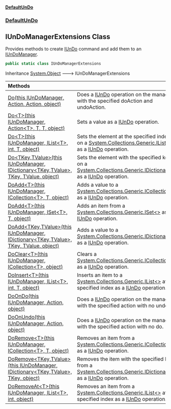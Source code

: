 #### [DefaultUnDo](../../index.md 'index')
### [DefaultUnDo](../../index.md#DefaultUnDo 'DefaultUnDo')

## IUnDoManagerExtensions Class

Provides methods to create [IUnDo](../IUnDo/index.md 'DefaultUnDo\.IUnDo') command and add them to an [IUnDoManager](../IUnDoManager/index.md 'DefaultUnDo\.IUnDoManager')\.

```csharp
public static class IUnDoManagerExtensions
```

Inheritance [System\.Object](https://docs.microsoft.com/en-us/dotnet/api/System.Object 'System\.Object') &#129106; IUnDoManagerExtensions

| Methods | |
| :--- | :--- |
| [Do\(this IUnDoManager, Action, Action, object\)](Do.md#DefaultUnDo.IUnDoManagerExtensions.Do(thisDefaultUnDo.IUnDoManager,System.Action,System.Action,object) 'DefaultUnDo\.IUnDoManagerExtensions\.Do\(this DefaultUnDo\.IUnDoManager, System\.Action, System\.Action, object\)') | Does a [IUnDo](../IUnDo/index.md 'DefaultUnDo\.IUnDo') operation on the manager with the specified doAction and undoAction\. |
| [Do&lt;T&gt;\(this IUnDoManager, Action&lt;T&gt;, T, T, object\)](Do.md#DefaultUnDo.IUnDoManagerExtensions.Do_T_(thisDefaultUnDo.IUnDoManager,System.Action_T_,T,T,object) 'DefaultUnDo\.IUnDoManagerExtensions\.Do\<T\>\(this DefaultUnDo\.IUnDoManager, System\.Action\<T\>, T, T, object\)') | Sets a value as a [IUnDo](../IUnDo/index.md 'DefaultUnDo\.IUnDo') operation\. |
| [Do&lt;T&gt;\(this IUnDoManager, IList&lt;T&gt;, int, T, object\)](Do.md#DefaultUnDo.IUnDoManagerExtensions.Do_T_(thisDefaultUnDo.IUnDoManager,System.Collections.Generic.IList_T_,int,T,object) 'DefaultUnDo\.IUnDoManagerExtensions\.Do\<T\>\(this DefaultUnDo\.IUnDoManager, System\.Collections\.Generic\.IList\<T\>, int, T, object\)') | Sets the element at the specified index on a [System\.Collections\.Generic\.IList&lt;&gt;](https://docs.microsoft.com/en-us/dotnet/api/System.Collections.Generic.IList-1 'System\.Collections\.Generic\.IList\`1') as a [IUnDo](../IUnDo/index.md 'DefaultUnDo\.IUnDo') operation\. |
| [Do&lt;TKey,TValue&gt;\(this IUnDoManager, IDictionary&lt;TKey,TValue&gt;, TKey, TValue, object\)](Do.md#DefaultUnDo.IUnDoManagerExtensions.Do_TKey,TValue_(thisDefaultUnDo.IUnDoManager,System.Collections.Generic.IDictionary_TKey,TValue_,TKey,TValue,object) 'DefaultUnDo\.IUnDoManagerExtensions\.Do\<TKey,TValue\>\(this DefaultUnDo\.IUnDoManager, System\.Collections\.Generic\.IDictionary\<TKey,TValue\>, TKey, TValue, object\)') | Sets the element with the specified key on a [System\.Collections\.Generic\.IDictionary&lt;&gt;](https://docs.microsoft.com/en-us/dotnet/api/System.Collections.Generic.IDictionary-2 'System\.Collections\.Generic\.IDictionary\`2') as a [IUnDo](../IUnDo/index.md 'DefaultUnDo\.IUnDo') operation\. |
| [DoAdd&lt;T&gt;\(this IUnDoManager, ICollection&lt;T&gt;, T, object\)](DoAdd.md#DefaultUnDo.IUnDoManagerExtensions.DoAdd_T_(thisDefaultUnDo.IUnDoManager,System.Collections.Generic.ICollection_T_,T,object) 'DefaultUnDo\.IUnDoManagerExtensions\.DoAdd\<T\>\(this DefaultUnDo\.IUnDoManager, System\.Collections\.Generic\.ICollection\<T\>, T, object\)') | Adds a value to a [System\.Collections\.Generic\.ICollection&lt;&gt;](https://docs.microsoft.com/en-us/dotnet/api/System.Collections.Generic.ICollection-1 'System\.Collections\.Generic\.ICollection\`1') as a [IUnDo](../IUnDo/index.md 'DefaultUnDo\.IUnDo') operation\. |
| [DoAdd&lt;T&gt;\(this IUnDoManager, ISet&lt;T&gt;, T, object\)](DoAdd.md#DefaultUnDo.IUnDoManagerExtensions.DoAdd_T_(thisDefaultUnDo.IUnDoManager,System.Collections.Generic.ISet_T_,T,object) 'DefaultUnDo\.IUnDoManagerExtensions\.DoAdd\<T\>\(this DefaultUnDo\.IUnDoManager, System\.Collections\.Generic\.ISet\<T\>, T, object\)') | Adds an item from a [System\.Collections\.Generic\.ISet&lt;&gt;](https://docs.microsoft.com/en-us/dotnet/api/System.Collections.Generic.ISet-1 'System\.Collections\.Generic\.ISet\`1') as a [IUnDo](../IUnDo/index.md 'DefaultUnDo\.IUnDo') operation\. |
| [DoAdd&lt;TKey,TValue&gt;\(this IUnDoManager, IDictionary&lt;TKey,TValue&gt;, TKey, TValue, object\)](DoAdd.md#DefaultUnDo.IUnDoManagerExtensions.DoAdd_TKey,TValue_(thisDefaultUnDo.IUnDoManager,System.Collections.Generic.IDictionary_TKey,TValue_,TKey,TValue,object) 'DefaultUnDo\.IUnDoManagerExtensions\.DoAdd\<TKey,TValue\>\(this DefaultUnDo\.IUnDoManager, System\.Collections\.Generic\.IDictionary\<TKey,TValue\>, TKey, TValue, object\)') | Adds a value to a [System\.Collections\.Generic\.IDictionary&lt;&gt;](https://docs.microsoft.com/en-us/dotnet/api/System.Collections.Generic.IDictionary-2 'System\.Collections\.Generic\.IDictionary\`2') as a [IUnDo](../IUnDo/index.md 'DefaultUnDo\.IUnDo') operation\. |
| [DoClear&lt;T&gt;\(this IUnDoManager, ICollection&lt;T&gt;, object\)](DoClear_T_(thisIUnDoManager,ICollection_T_,object).md 'DefaultUnDo\.IUnDoManagerExtensions\.DoClear\<T\>\(this DefaultUnDo\.IUnDoManager, System\.Collections\.Generic\.ICollection\<T\>, object\)') | Clears a [System\.Collections\.Generic\.ICollection&lt;&gt;](https://docs.microsoft.com/en-us/dotnet/api/System.Collections.Generic.ICollection-1 'System\.Collections\.Generic\.ICollection\`1') as a [IUnDo](../IUnDo/index.md 'DefaultUnDo\.IUnDo') operation\. |
| [DoInsert&lt;T&gt;\(this IUnDoManager, IList&lt;T&gt;, int, T, object\)](DoInsert_T_(thisIUnDoManager,IList_T_,int,T,object).md 'DefaultUnDo\.IUnDoManagerExtensions\.DoInsert\<T\>\(this DefaultUnDo\.IUnDoManager, System\.Collections\.Generic\.IList\<T\>, int, T, object\)') | Inserts an item to a [System\.Collections\.Generic\.IList&lt;&gt;](https://docs.microsoft.com/en-us/dotnet/api/System.Collections.Generic.IList-1 'System\.Collections\.Generic\.IList\`1') at the specified index as a [IUnDo](../IUnDo/index.md 'DefaultUnDo\.IUnDo') operation\. |
| [DoOnDo\(this IUnDoManager, Action, object\)](DoOnDo(thisIUnDoManager,Action,object).md 'DefaultUnDo\.IUnDoManagerExtensions\.DoOnDo\(this DefaultUnDo\.IUnDoManager, System\.Action, object\)') | Does a [IUnDo](../IUnDo/index.md 'DefaultUnDo\.IUnDo') operation on the manager with the specified action with no undo\. |
| [DoOnUndo\(this IUnDoManager, Action, object\)](DoOnUndo(thisIUnDoManager,Action,object).md 'DefaultUnDo\.IUnDoManagerExtensions\.DoOnUndo\(this DefaultUnDo\.IUnDoManager, System\.Action, object\)') | Does a [IUnDo](../IUnDo/index.md 'DefaultUnDo\.IUnDo') operation on the manager with the specified action with no do\. |
| [DoRemove&lt;T&gt;\(this IUnDoManager, ICollection&lt;T&gt;, T, object\)](DoRemove.md#DefaultUnDo.IUnDoManagerExtensions.DoRemove_T_(thisDefaultUnDo.IUnDoManager,System.Collections.Generic.ICollection_T_,T,object) 'DefaultUnDo\.IUnDoManagerExtensions\.DoRemove\<T\>\(this DefaultUnDo\.IUnDoManager, System\.Collections\.Generic\.ICollection\<T\>, T, object\)') | Removes an item from a [System\.Collections\.Generic\.ICollection&lt;&gt;](https://docs.microsoft.com/en-us/dotnet/api/System.Collections.Generic.ICollection-1 'System\.Collections\.Generic\.ICollection\`1') as a [IUnDo](../IUnDo/index.md 'DefaultUnDo\.IUnDo') operation\. |
| [DoRemove&lt;TKey,TValue&gt;\(this IUnDoManager, IDictionary&lt;TKey,TValue&gt;, TKey, object\)](DoRemove.md#DefaultUnDo.IUnDoManagerExtensions.DoRemove_TKey,TValue_(thisDefaultUnDo.IUnDoManager,System.Collections.Generic.IDictionary_TKey,TValue_,TKey,object) 'DefaultUnDo\.IUnDoManagerExtensions\.DoRemove\<TKey,TValue\>\(this DefaultUnDo\.IUnDoManager, System\.Collections\.Generic\.IDictionary\<TKey,TValue\>, TKey, object\)') | Removes the item with the specified key from a [System\.Collections\.Generic\.IDictionary&lt;&gt;](https://docs.microsoft.com/en-us/dotnet/api/System.Collections.Generic.IDictionary-2 'System\.Collections\.Generic\.IDictionary\`2') as a [IUnDo](../IUnDo/index.md 'DefaultUnDo\.IUnDo') operation\. |
| [DoRemoveAt&lt;T&gt;\(this IUnDoManager, IList&lt;T&gt;, int, object\)](DoRemoveAt_T_(thisIUnDoManager,IList_T_,int,object).md 'DefaultUnDo\.IUnDoManagerExtensions\.DoRemoveAt\<T\>\(this DefaultUnDo\.IUnDoManager, System\.Collections\.Generic\.IList\<T\>, int, object\)') | Removes an item from a [System\.Collections\.Generic\.IList&lt;&gt;](https://docs.microsoft.com/en-us/dotnet/api/System.Collections.Generic.IList-1 'System\.Collections\.Generic\.IList\`1') at the specified index as a [IUnDo](../IUnDo/index.md 'DefaultUnDo\.IUnDo') operation\. |
